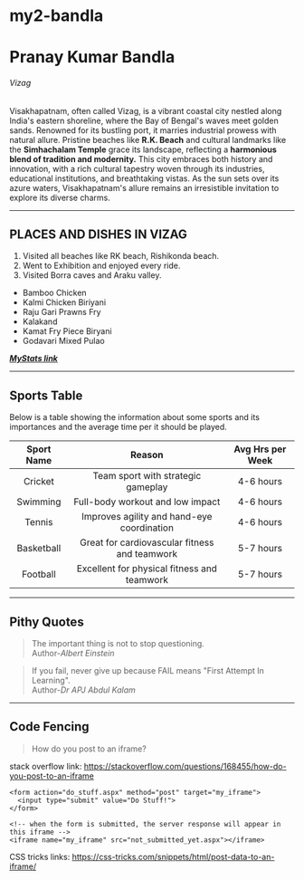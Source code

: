 # my2-bandla
# Pranay Kumar Bandla
###### Vizag
Visakhapatnam, often called Vizag, is a vibrant coastal city nestled along India's eastern shoreline, where the Bay of Bengal's waves meet golden sands. Renowned for its bustling port, it marries industrial prowess with natural allure. Pristine beaches like **R.K. Beach** and cultural landmarks like the **Simhachalam Temple** grace its landscape, reflecting a **harmonious blend of tradition and modernity.** This city embraces both history and innovation, with a rich cultural tapestry woven through its industries, educational institutions, and breathtaking vistas. As the sun sets over its azure waters, Visakhapatnam's allure remains an irresistible invitation to explore its diverse charms.

---

## PLACES AND DISHES IN VIZAG

1. Visited all beaches like RK beach, Rishikonda beach.
2. Went to Exhibition and enjoyed every ride.
3. Visited Borra caves and Araku valley.

* Bamboo Chicken
* Kalmi Chicken Biriyani
* Raju Gari Prawns Fry
* Kalakand
* Kamat Fry Piece Biryani
* Godavari Mixed Pulao


***[MyStats link](MyStats.md)***
 
----
## Sports Table 
Below is a table showing the information about some sports and its importances and the average time per it should be played.

| Sport Name | Reason | Avg Hrs per Week |
|:---:|:---:|:---:|
| Cricket | Team sport with strategic gameplay | 4-6 hours |
| Swimming | Full-body workout and low impact|4-6 hours|
|Tennis|Improves agility and hand-eye coordination|4-6 hours|
|Basketball|Great for cardiovascular fitness and teamwork|5-7 hours|
|Football|Excellent for physical fitness and teamwork|5-7 hours|

----
## Pithy Quotes
>The important thing is not to stop questioning.<br>
Author-*Albert Einstein*

>If you fail, never give up because FAIL means "First Attempt In Learning".<br>
Author-*Dr APJ Abdul Kalam*
----
## Code Fencing
>How do you post to an iframe?

stack overflow link: <https://stackoverflow.com/questions/168455/how-do-you-post-to-an-iframe>
```
<form action="do_stuff.aspx" method="post" target="my_iframe">
  <input type="submit" value="Do Stuff!">
</form>

<!-- when the form is submitted, the server response will appear in this iframe -->
<iframe name="my_iframe" src="not_submitted_yet.aspx"></iframe>
```
CSS tricks links: <https://css-tricks.com/snippets/html/post-data-to-an-iframe/>